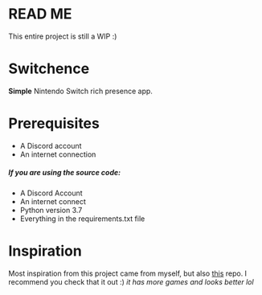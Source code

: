 # READ ME
This entire project is still a WIP :)

# Switchence
**Simple** Nintendo Switch rich presence app.

# Prerequisites
* A Discord account
* An internet connection

##### If you are using the source code:
* A Discord Account
* An internet connect
* Python version 3.7
* Everything in the requirements.txt file

# Inspiration
Most inspiration from this project came from myself, but also [this](https://github.com/Da532/NS-RPC) repo. I recommend you check that it out :) *it has more games and looks better lol*
